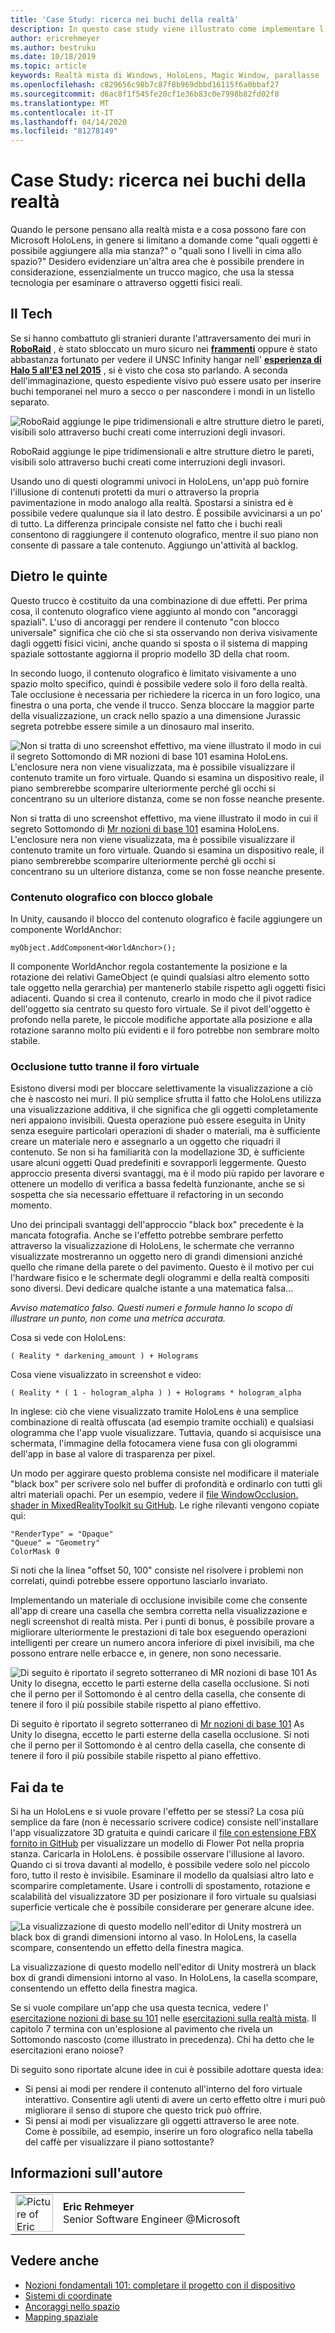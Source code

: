 ```yaml
---
title: 'Case Study: ricerca nei buchi della realtà'
description: In questo case study viene illustrato come implementare l'effetto "finestra magica" in HoloLens, che consente all'utente di vedere dietro le pareti, sotto il pavimento e in aperture virtuali all'interno dell'ambiente effettivo.
author: ericrehmeyer
ms.author: bestruku
ms.date: 10/18/2019
ms.topic: article
keywords: Realtà mista di Windows, HoloLens, Magic Window, parallasse
ms.openlocfilehash: c829656c98b7c87f8b969dbbd16115f6a0bbaf27
ms.sourcegitcommit: d6ac8f1f545fe20cf1e36b83c0e7998b82fd02f8
ms.translationtype: MT
ms.contentlocale: it-IT
ms.lasthandoff: 04/14/2020
ms.locfileid: "81278149"
---
```

# <a name="case-study---looking-through-holes-in-your-reality"></a>Case Study: ricerca nei buchi della realtà

Quando le persone pensano alla realtà mista e a cosa possono fare con Microsoft HoloLens, in genere si limitano a domande come "quali oggetti è possibile aggiungere alla mia stanza?" o "quali sono I livelli in cima allo spazio?" Desidero evidenziare un'altra area che è possibile prendere in considerazione, essenzialmente un trucco magico, che usa la stessa tecnologia per esaminare o attraverso oggetti fisici reali.

## <a name="the-tech"></a>Il Tech

Se si hanno combattuto gli stranieri durante l'attraversamento dei muri in **[RoboRaid](https://www.youtube.com/watch?v=Hf9qkURqtbM)** , è stato sbloccato un muro sicuro nei **[frammenti](case-study-creating-an-immersive-experience-in-fragments.md)** oppure è stato abbastanza fortunato per vedere il UNSC Infinity hangar nell' **[esperienza di Halo 5 all'E3 nel 2015](https://www.youtube.com/watch?v=QDw5QjDtFy8)** , si è visto che cosa sto parlando. A seconda dell'immaginazione, questo espediente visivo può essere usato per inserire buchi temporanei nel muro a secco o per nascondere i mondi in un listello separato.

![RoboRaid aggiunge le pipe tridimensionali e altre strutture dietro le pareti, visibili solo attraverso buchi creati come interruzioni degli invasori.](images/roboraid-640px.png)

RoboRaid aggiunge le pipe tridimensionali e altre strutture dietro le pareti, visibili solo attraverso buchi creati come interruzioni degli invasori.

Usando uno di questi ologrammi univoci in HoloLens, un'app può fornire l'illusione di contenuti protetti da muri o attraverso la propria pavimentazione in modo analogo alla realtà. Spostarsi a sinistra ed è possibile vedere qualunque sia il lato destro. È possibile avvicinarsi a un po' di tutto. La differenza principale consiste nel fatto che i buchi reali consentono di raggiungere il contenuto olografico, mentre il suo piano non consente di passare a tale contenuto. Aggiungo un'attività al backlog.

## <a name="behind-the-scenes"></a>Dietro le quinte

Questo trucco è costituito da una combinazione di due effetti. Per prima cosa, il contenuto olografico viene aggiunto al mondo con "ancoraggi spaziali". L'uso di ancoraggi per rendere il contenuto "con blocco universale" significa che ciò che si sta osservando non deriva visivamente dagli oggetti fisici vicini, anche quando si sposta o il sistema di mapping spaziale sottostante aggiorna il proprio modello 3D della chat room.

In secondo luogo, il contenuto olografico è limitato visivamente a uno spazio molto specifico, quindi è possibile vedere solo il foro della realtà. Tale occlusione è necessaria per richiedere la ricerca in un foro logico, una finestra o una porta, che vende il trucco. Senza bloccare la maggior parte della visualizzazione, un crack nello spazio a una dimensione Jurassic segreta potrebbe essere simile a un dinosauro mal inserito.

![Non si tratta di uno screenshot effettivo, ma viene illustrato il modo in cui il segreto Sottomondo di MR nozioni di base 101 esamina HoloLens. L'enclosure nera non viene visualizzata, ma è possibile visualizzare il contenuto tramite un foro virtuale. Quando si esamina un dispositivo reale, il piano sembrerebbe scomparire ulteriormente perché gli occhi si concentrano su un ulteriore distanza, come se non fosse neanche presente.](images/origamiholecomposited-640px.png)

Non si tratta di uno screenshot effettivo, ma viene illustrato il modo in cui il segreto Sottomondo di [Mr nozioni di base 101](holograms-101.md) esamina HoloLens. L'enclosure nera non viene visualizzata, ma è possibile visualizzare il contenuto tramite un foro virtuale. Quando si esamina un dispositivo reale, il piano sembrerebbe scomparire ulteriormente perché gli occhi si concentrano su un ulteriore distanza, come se non fosse neanche presente.

### <a name="world-locking-holographic-content"></a>Contenuto olografico con blocco globale

In Unity, causando il blocco del contenuto olografico è facile aggiungere un componente WorldAnchor:

```
myObject.AddComponent<WorldAnchor>();
```

Il componente WorldAnchor regola costantemente la posizione e la rotazione dei relativi GameObject (e quindi qualsiasi altro elemento sotto tale oggetto nella gerarchia) per mantenerlo stabile rispetto agli oggetti fisici adiacenti. Quando si crea il contenuto, crearlo in modo che il pivot radice dell'oggetto sia centrato su questo foro virtuale. Se il pivot dell'oggetto è profondo nella parete, le piccole modifiche apportate alla posizione e alla rotazione saranno molto più evidenti e il foro potrebbe non sembrare molto stabile.

### <a name="occluding-everything-but-the-virtual-hole"></a>Occlusione tutto tranne il foro virtuale

Esistono diversi modi per bloccare selettivamente la visualizzazione a ciò che è nascosto nei muri. Il più semplice sfrutta il fatto che HoloLens utilizza una visualizzazione additiva, il che significa che gli oggetti completamente neri appaiono invisibili. Questa operazione può essere eseguita in Unity senza eseguire particolari operazioni di shader o materiali, ma è sufficiente creare un materiale nero e assegnarlo a un oggetto che riquadri il contenuto. Se non si ha familiarità con la modellazione 3D, è sufficiente usare alcuni oggetti Quad predefiniti e sovrapporli leggermente. Questo approccio presenta diversi svantaggi, ma è il modo più rapido per lavorare e ottenere un modello di verifica a bassa fedeltà funzionante, anche se si sospetta che sia necessario effettuare il refactoring in un secondo momento.

Uno dei principali svantaggi dell'approccio "black box" precedente è la mancata fotografia. Anche se l'effetto potrebbe sembrare perfetto attraverso la visualizzazione di HoloLens, le schermate che verranno visualizzate mostreranno un oggetto nero di grandi dimensioni anziché quello che rimane della parete o del pavimento. Questo è il motivo per cui l'hardware fisico e le schermate degli ologrammi e della realtà compositi sono diversi. Devi dedicare qualche istante a una matematica falsa...

*Avviso matematico falso. Questi numeri e formule hanno lo scopo di illustrare un punto, non come una metrica accurata.*

Cosa si vede con HoloLens:

```
( Reality * darkening_amount ) + Holograms
```

Cosa viene visualizzato in screenshot e video:

```
( Reality * ( 1 - hologram_alpha ) ) + Holograms * hologram_alpha
```

In inglese: ciò che viene visualizzato tramite HoloLens è una semplice combinazione di realtà offuscata (ad esempio tramite occhiali) e qualsiasi ologramma che l'app vuole visualizzare. Tuttavia, quando si acquisisce una schermata, l'immagine della fotocamera viene fusa con gli ologrammi dell'app in base al valore di trasparenza per pixel.

Un modo per aggirare questo problema consiste nel modificare il materiale "black box" per scrivere solo nel buffer di profondità e ordinarlo con tutti gli altri materiali opachi. Per un esempio, vedere il [file WindowOcclusion. shader in MixedRealityToolkit su GitHub](https://github.com/Microsoft/MixedRealityToolkit-Unity/blob/htk_release/Assets/HoloToolkit/Common/Shaders/WindowOcclusion.shader). Le righe rilevanti vengono copiate qui:

```
"RenderType" = "Opaque"
"Queue" = "Geometry"
ColorMask 0
```

Si noti che la linea "offset 50, 100" consiste nel risolvere i problemi non correlati, quindi potrebbe essere opportuno lasciarlo invariato.

Implementando un materiale di occlusione invisibile come che consente all'app di creare una casella che sembra corretta nella visualizzazione e negli screenshot di realtà mista. Per i punti di bonus, è possibile provare a migliorare ulteriormente le prestazioni di tale box eseguendo operazioni intelligenti per creare un numero ancora inferiore di pixel invisibili, ma che possono entrare nelle erbacce e, in genere, non sono necessarie.

![Di seguito è riportato il segreto sotterraneo di MR nozioni di base 101 As Unity lo disegna, eccetto le parti esterne della casella occlusione. Si noti che il perno per il Sottomondo è al centro della casella, che consente di tenere il foro il più possibile stabile rispetto al piano effettivo.](images/underworld-occluded-640px.png)

Di seguito è riportato il segreto sotterraneo di [Mr nozioni di base 101](holograms-101.md) As Unity lo disegna, eccetto le parti esterne della casella occlusione. Si noti che il perno per il Sottomondo è al centro della casella, che consente di tenere il foro il più possibile stabile rispetto al piano effettivo.

## <a name="do-it-yourself"></a>Fai da te

Si ha un HoloLens e si vuole provare l'effetto per se stessi? La cosa più semplice da fare (non è necessario scrivere codice) consiste nell'installare l'app visualizzatore 3D gratuita e quindi caricare il [file con estensione FBX fornito in GitHub](https://github.com/Microsoft/HolographicAcademy/tree/CaseStudy-MagicWindow/MagicWindow) per visualizzare un modello di Flower Pot nella propria stanza. Caricarla in HoloLens. è possibile osservare l'illusione al lavoro. Quando ci si trova davanti al modello, è possibile vedere solo nel piccolo foro, tutto il resto è invisibile. Esaminare il modello da qualsiasi altro lato e scomparire completamente. Usare i controlli di spostamento, rotazione e scalabilità del visualizzatore 3D per posizionare il foro virtuale su qualsiasi superficie verticale che è possibile considerare per generare alcune idee.

![La visualizzazione di questo modello nell'editor di Unity mostrerà un black box di grandi dimensioni intorno al vaso. In HoloLens, la casella scompare, consentendo un effetto della finestra magica.](images/magicwindowflowerpotineditor.png)

La visualizzazione di questo modello nell'editor di Unity mostrerà un black box di grandi dimensioni intorno al vaso. In HoloLens, la casella scompare, consentendo un effetto della finestra magica.

Se si vuole compilare un'app che usa questa tecnica, vedere l' [esercitazione nozioni di base su 101](holograms-101.md) nelle [esercitazioni sulla realtà mista](tutorials.md). Il capitolo 7 termina con un'esplosione al pavimento che rivela un Sottomondo nascosto (come illustrato in precedenza). Chi ha detto che le esercitazioni erano noiose?

Di seguito sono riportate alcune idee in cui è possibile adottare questa idea:
* Si pensi ai modi per rendere il contenuto all'interno del foro virtuale interattivo. Consentire agli utenti di avere un certo effetto oltre i muri può migliorare il senso di stupore che questo trick può offrire.
* Si pensi ai modi per visualizzare gli oggetti attraverso le aree note. Come è possibile, ad esempio, inserire un foro olografico nella tabella del caffè per visualizzare il piano sottostante?

## <a name="about-the-author"></a>Informazioni sull'autore

<table style="border-collapse:collapse">
<tr>
<td style="border-style: none" width="60px"><img alt="Picture of Eric Rehmeyer" width="60" height="60" src="images/genericusertile.jpg"></td>
<td style="border-style: none"><b>Eric Rehmeyer</b><br>Senior Software Engineer @Microsoft</td>
</tr>
</table>

## <a name="see-also"></a>Vedere anche
* [Nozioni fondamentali 101: completare il progetto con il dispositivo](holograms-101.md)
* [Sistemi di coordinate](coordinate-systems.md)
* [Ancoraggi nello spazio](spatial-anchors.md)
* [Mapping spaziale](spatial-mapping.md)
